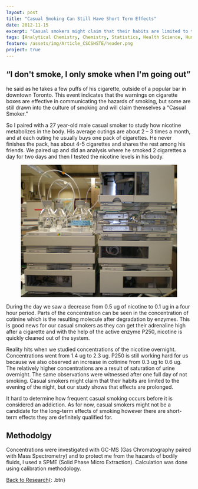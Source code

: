 ```yaml
---
layout: post
title: "Casual Smoking Can Still Have Short Term Effects"
date: 2012-11-15
excerpt: "Casual smokers might claim that their habits are limited to the evening or the night, but our study shows that concentrations can accumulate over a period of time."
tags: [Analytical Chemistry, Chemistry, Statistics, Health Science, Human behaviour, University of Toronto]
feature: /assets/img/Article_CSCSHSTE/header.png
project: true
---
```



## “I don't smoke, I only smoke when I'm going out”

he said as he takes a few puffs of his cigarette, outside of a popular bar in downtown Toronto. This event indicates that the warnings on cigarette boxes are effective in communicating the hazards of smoking, but some are still drawn into the culture of smoking and will claim themselves a “Casual Smoker.”

So I paired with a 27 year-old male casual smoker to study how nicotine metabolizes in the body. His average outings are about 2 – 3 times a month, and at each outing he usually buys one pack of cigarettes. He never finishes the pack, has about 4-5 cigarettes and shares the rest among his friends. We paired up and did an analysis where he smoked 2 cigarettes a day for two days and then I tested the nicotine levels in his body.

<figure>
	<img src="/assets/img/Article_CSCSHSTE/HPLC.jpg">
</figure>


During the day we saw a decrease from 0.5 ug of nicotine to 0.1 ug in a four hour period. Parts of the concentration can be seen in the concentration of cotinine which is the resulting molecule after degradation by enzymes. This is good news for our casual smokers as they can get their adrenaline high after a cigarette and with the help of the active enzyme P250, nicotine is quickly cleaned out of the system.

Reality hits when we studied concentrations of the nicotine overnight. Concentrations went from 1.4 ug to 2.3 ug. P250 is still working hard for us because we also observed an increase in cotinine from 0.3 ug to 0.6 ug. The relatively higher concentrations are a result of saturation of urine overnight. The same observations were witnessed after one full day of not smoking. Casual smokers might claim that their habits are limited to the evening of the night, but our study shows that effects are prolonged.

It hard to determine how frequent casual smoking occurs before it is considered an addiction. As for now, casual smokers might not be a candidate for the long-term effects of smoking however there are short-term effects they are definitely qualified for.

## Methodolgy 

Concentrations were investigated with GC-MS (Gas Chromatography paired with Mass Spectrometry) and to protect me from the hazards of bodily fluids, I used a SPME (Solid Phase Micro Extraction). Calculation was done using calibration methodology.

[Back to Research](http://janicetang.com/research/){: .btn}     

